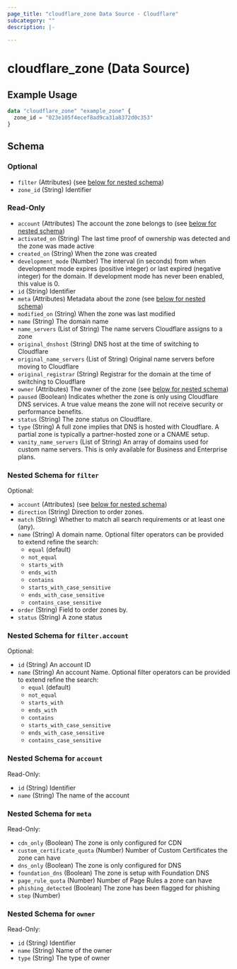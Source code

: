 ```yaml
---
page_title: "cloudflare_zone Data Source - Cloudflare"
subcategory: ""
description: |-
  
---
```


# cloudflare_zone (Data Source)



## Example Usage

```terraform
data "cloudflare_zone" "example_zone" {
  zone_id = "023e105f4ecef8ad9ca31a8372d0c353"
}
```

<!-- schema generated by tfplugindocs -->
## Schema

### Optional

- `filter` (Attributes) (see [below for nested schema](#nestedatt--filter))
- `zone_id` (String) Identifier

### Read-Only

- `account` (Attributes) The account the zone belongs to (see [below for nested schema](#nestedatt--account))
- `activated_on` (String) The last time proof of ownership was detected and the zone was made
active
- `created_on` (String) When the zone was created
- `development_mode` (Number) The interval (in seconds) from when development mode expires
(positive integer) or last expired (negative integer) for the
domain. If development mode has never been enabled, this value is 0.
- `id` (String) Identifier
- `meta` (Attributes) Metadata about the zone (see [below for nested schema](#nestedatt--meta))
- `modified_on` (String) When the zone was last modified
- `name` (String) The domain name
- `name_servers` (List of String) The name servers Cloudflare assigns to a zone
- `original_dnshost` (String) DNS host at the time of switching to Cloudflare
- `original_name_servers` (List of String) Original name servers before moving to Cloudflare
- `original_registrar` (String) Registrar for the domain at the time of switching to Cloudflare
- `owner` (Attributes) The owner of the zone (see [below for nested schema](#nestedatt--owner))
- `paused` (Boolean) Indicates whether the zone is only using Cloudflare DNS services. A
true value means the zone will not receive security or performance
benefits.
- `status` (String) The zone status on Cloudflare.
- `type` (String) A full zone implies that DNS is hosted with Cloudflare. A partial zone is
typically a partner-hosted zone or a CNAME setup.
- `vanity_name_servers` (List of String) An array of domains used for custom name servers. This is only available for Business and Enterprise plans.

<a id="nestedatt--filter"></a>
### Nested Schema for `filter`

Optional:

- `account` (Attributes) (see [below for nested schema](#nestedatt--filter--account))
- `direction` (String) Direction to order zones.
- `match` (String) Whether to match all search requirements or at least one (any).
- `name` (String) A domain name. Optional filter operators can be provided to extend refine the search:
  * `equal` (default)
  * `not_equal`
  * `starts_with`
  * `ends_with`
  * `contains`
  * `starts_with_case_sensitive`
  * `ends_with_case_sensitive`
  * `contains_case_sensitive`
- `order` (String) Field to order zones by.
- `status` (String) A zone status

<a id="nestedatt--filter--account"></a>
### Nested Schema for `filter.account`

Optional:

- `id` (String) An account ID
- `name` (String) An account Name. Optional filter operators can be provided to extend refine the search:
  * `equal` (default)
  * `not_equal`
  * `starts_with`
  * `ends_with`
  * `contains`
  * `starts_with_case_sensitive`
  * `ends_with_case_sensitive`
  * `contains_case_sensitive`



<a id="nestedatt--account"></a>
### Nested Schema for `account`

Read-Only:

- `id` (String) Identifier
- `name` (String) The name of the account


<a id="nestedatt--meta"></a>
### Nested Schema for `meta`

Read-Only:

- `cdn_only` (Boolean) The zone is only configured for CDN
- `custom_certificate_quota` (Number) Number of Custom Certificates the zone can have
- `dns_only` (Boolean) The zone is only configured for DNS
- `foundation_dns` (Boolean) The zone is setup with Foundation DNS
- `page_rule_quota` (Number) Number of Page Rules a zone can have
- `phishing_detected` (Boolean) The zone has been flagged for phishing
- `step` (Number)


<a id="nestedatt--owner"></a>
### Nested Schema for `owner`

Read-Only:

- `id` (String) Identifier
- `name` (String) Name of the owner
- `type` (String) The type of owner


